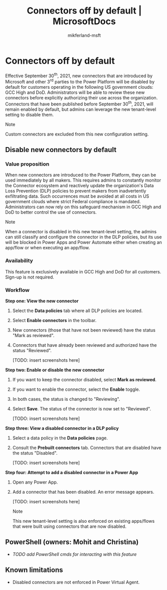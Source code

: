 ﻿---
title: "Connectors off by default | MicrosoftDocs"
description: Describes how the connectors are off by default for GCC High and DoD.
ms.service: power-platform
ms.component: pa-admin
ms.topic: conceptual
ms.date: 09/15/2021
ms.subservice: admin
author: mikferland-msft
ms.author: miferlan
ms.reviewer: jimholtz
contributors:
  - mikferland-msft
ms.custom: "admin-security"
search.audienceType: 
  - admin
search.app:
  - D365CE
  - PowerApps
  - Powerplatform
  - Flow
---
# Connectors off by default

Effective September 30<sup>th</sup>, 2021, new connectors that are introduced by Microsoft and other 3<sup>rd</sup> parties to the Power Platform will be disabled by default for customers operating in the following US government clouds: GCC High and DoD. Administrators will be able to review these new connectors before explicitly authorizing their use across the organization. Connectors that have been published before September 30<sup>th</sup>, 2021, will remain enabled by default, but admins can leverage the new tenant-level setting to disable them.

> [!NOTE]
> Custom connectors are excluded from this new configuration setting.

## Disable new connectors by default

### Value proposition

When new connectors are introduced to the Power Platform, they can be used immediately by all makers. This requires admins to constantly monitor the Connector ecosystem and reactively update the organization's Data Loss Prevention (DLP) policies to prevent makers from inadvertently exfiltrating data. Such occurrences must be avoided at all costs in US government clouds where strict Federal compliance is mandated. Administrators can now rely on this safeguard mechanism in GCC High and DoD to better control the use of connectors.

> [!NOTE]
> When a connector is disabled in this new tenant-level setting, the admins can still classify and configure the connector in the DLP policies, but its use will be blocked in Power Apps and Power Automate either when creating an app/flow or when executing an app/flow.

### Availability

This feature is exclusively available in GCC High and DoD for all customers. Sign-up is not required.

### Workflow

**Step one: View the new connector**

1. Select the **Data policies** tab where all DLP policies are located.

2. Select **Enable connectors** in the toolbar.

3. New connectors (those that have not been reviewed) have the status "Mark as reviewed".

4. Connectors that have already been reviewed and authorized have the status "Reviewed".

   \[TODO: insert screenshots here\]

**Step two: Enable or disable the new connector**

1. If you want to keep the connector disabled, select **Mark as reviewed**.

2. If you want to enable the connector, select the **Enable** toggle.

3. In both cases, the status is changed to "Reviewing".

4. Select **Save**. The status of the connector is now set to "Reviewed".

   \[TODO: insert screenshots here\]

**Step three: View a disabled connector in a DLP policy**

1. Select a data policy in the **Data policies** page.

2. Consult the **Prebuilt connectors** tab. Connectors that are disabled have the status "Disabled".

   \[TODO: insert screenshots here\]

**Step four: Attempt to add a disabled connector in a Power App**

1. Open any Power App.

2. Add a connector that has been disabled. An error message appears.

   \[TODO: insert screenshots here\]

   > [!NOTE]
   > This new tenant-level setting is also enforced on existing apps/flows that were built using connectors that are now disabled.

## PowerShell (owners: Mohit and Christina)

-  *TODO add PowerShell cmds for interacting with this feature*

## Known limitations

-  Disabled connectors are not enforced in Power Virtual Agent.



